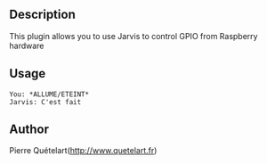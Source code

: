 <!---
IMPORTANT
=========
This README.md is displayed in the WebStore as well as within Jarvis app
Please do not change the structure of this file
Fill-in Description, Usage & Author sections
Make sure to rename the [en] folder into the language code your plugin is written in (ex: fr, es, de, it...)
For multi-language plugin:
- clone the language directory and translate commands/functions.sh
- optionally write the Description / Usage sections in several languages
-->
## Description
This plugin allows you to use Jarvis to control GPIO from Raspberry hardware

## Usage
```
You: *ALLUME/ETEINT*
Jarvis: C'est fait
```

## Author
Pierre Quételart(http://www.quetelart.fr)
